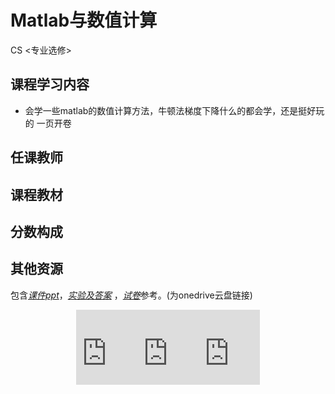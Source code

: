 # Matlab与数值计算
<div class="badges">
<span class="badge cs-badge">CS <专业选修></span>
</div>


## 课程学习内容

+ 会学一些matlab的数值计算方法，牛顿法梯度下降什么的都会学，还是挺好玩的 一页开卷

## 任课教师

## 课程教材

## 分数构成

## 其他资源

包含[*课件ppt*](https://1drv.ms/u/s!AtocDSkaQMHclVbtjy0KviS0cgKx?e=sg0IfM)，[*实验及答案*](https://1drv.ms/u/s!AtocDSkaQMHclViG8cJiSAlJYx9S?e=rdMkAa) ，[*试卷*](https://1drv.ms/u/s!AtocDSkaQMHclVdMGQyt0crQpluG?e=ctigDX)参考。(为onedrive云盘链接)

<div style="display: flex; justify-content: center; align-items: center;">
  <iframe src="https://onedrive.live.com/embed?resid=DCC1401A290D1CDA%212774&authkey=!AEPPmUxoQtLssIc" width="98" height="120" frameborder="0" scrolling="no"></iframe>
  <iframe src="https://onedrive.live.com/embed?resid=DCC1401A290D1CDA%212775&authkey=!AHrQ6I5gvETj1P8" width="98" height="120" frameborder="0" scrolling="no"></iframe>
	<iframe src="https://onedrive.live.com/embed?resid=DCC1401A290D1CDA%212776&authkey=!AFzZjhtpl0XOJdM" width="98" height="120" frameborder="0" scrolling="no"></iframe>
</div>
